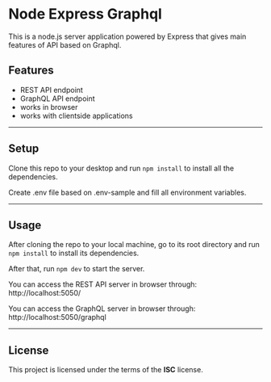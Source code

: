 Node Express Graphql
============

This is a node.js server application powered by Express that gives main features of API based on Graphql.

## Features
- REST API endpoint
- GraphQL API endpoint
- works in browser
- works with clientside applications

---

## Setup
Clone this repo to your desktop and run `npm install` to install all the dependencies.

Create .env file based on .env-sample and fill all environment variables.

---

## Usage
After cloning the repo to your local machine, go to its root directory and run `npm install` to install its dependencies.

After that, run `npm dev` to start the server.

You can access the REST API server in browser through: http://localhost:5050/

You can access the GraphQL server in browser through: http://localhost:5050/graphql


---

## License

This project is licensed under the terms of the **ISC** license.